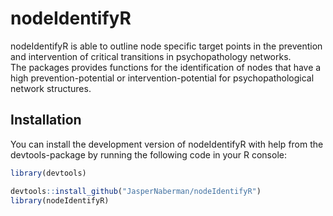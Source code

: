 
<!-- README.md is generated from README.Rmd. Please edit that file -->

# nodeIdentifyR

<!-- badges: start -->

<!-- badges: end -->

nodeIdentifyR is able to outline node specific target points in the
prevention and intervention of critical transitions in psychopathology
networks.  
The packages provides functions for the identification of nodes that
have a high prevention-potential or intervention-potential for
psychopathological network structures.

## Installation

You can install the development version of nodeIdentifyR with help from
the devtools-package by running the following code in your R console:

``` r
library(devtools)

devtools::install_github("JasperNaberman/nodeIdentifyR")
library(nodeIdentifyR)
```
